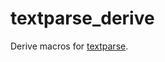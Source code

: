 textparse_derive
================

Derive macros for [textparse](https://github.com/sile/textparse).
